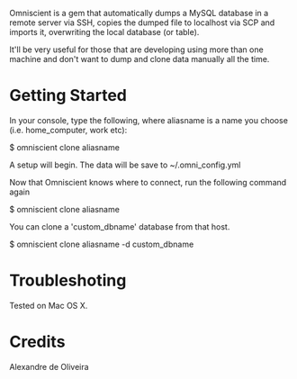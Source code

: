 Omniscient is a gem that automatically dumps a MySQL database in a remote server
via SSH, copies the dumped file to localhost via SCP and imports it, overwriting the local
database (or table).

It'll be very useful for those that are developing using more than one machine and
don't want to dump and clone data manually all the time.

Getting Started
===============

In your console, type the following, where aliasname is a name you choose
(i.e. home_computer, work etc):

$ omniscient clone aliasname

A setup will begin. The data will be save to ~/.omni_config.yml

Now that Omniscient knows where to connect, run the following command again

$ omniscient clone aliasname

You can clone a 'custom_dbname' database from that host.

$ omniscient clone aliasname -d custom_dbname

Troubleshoting
==============

Tested on Mac OS X.

Credits
=======

Alexandre de Oliveira